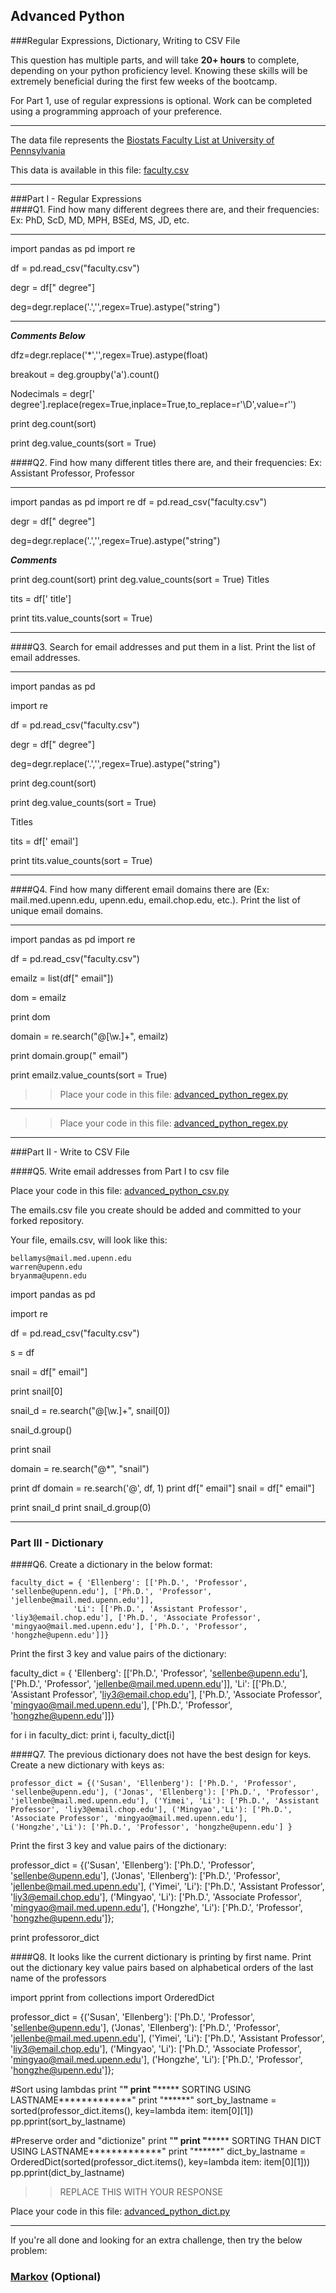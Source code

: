 ## Advanced Python    

###Regular Expressions, Dictionary, Writing to CSV File  

This question has multiple parts, and will take **20+ hours** to complete, depending on your python proficiency level.  Knowing these skills will be extremely beneficial during the first few weeks of the bootcamp.

For Part 1, use of regular expressions is optional.  Work can be completed using a programming approach of your preference. 

---

The data file represents the [Biostats Faculty List at University of Pennsylvania](http://www.med.upenn.edu/cceb/biostat/faculty.shtml)

This data is available in this file:  [faculty.csv](python/faculty.csv)

--- 

###Part I - Regular Expressions  
####Q1. Find how many different degrees there are, and their frequencies: Ex:  PhD, ScD, MD, MPH, BSEd, MS, JD, etc.

---
import pandas as pd
import re

df = pd.read_csv("faculty.csv")

degr = df[" degree"]

deg=degr.replace('\.','',regex=True).astype("string")

---
***Comments Below***

dfz=degr.replace('\*','',regex=True).astype(float)

breakout = deg.groupby('a').count()

Nodecimals = degr[' degree'].replace(regex=True,inplace=True,to_replace=r'\D',value=r'')

print deg.count(sort)

print deg.value_counts(sort = True)



####Q2. Find how many different titles there are, and their frequencies:  Ex:  Assistant Professor, Professor

---

import pandas as pd
import re
df = pd.read_csv("faculty.csv")

degr = df[" degree"]

deg=degr.replace('\.','',regex=True).astype("string")

***Comments***

print deg.count(sort)
print deg.value_counts(sort = True)
Titles

tits = df[' title']

print tits.value_counts(sort = True)

---


####Q3. Search for email addresses and put them in a list.  Print the list of email addresses.

---

import pandas as pd

import re

df = pd.read_csv("faculty.csv")

degr = df[" degree"]

deg=degr.replace('\.','',regex=True).astype("string")

print deg.count(sort)

print deg.value_counts(sort = True)

Titles

tits = df[' email']

print tits.value_counts(sort = True)


---


####Q4. Find how many different email domains there are (Ex:  mail.med.upenn.edu, upenn.edu, email.chop.edu, etc.).  Print the list of unique email domains.


---

import pandas as pd
import re

df = pd.read_csv("faculty.csv")

emailz = list(df[" email"])

dom = emailz

print dom

domain = re.search("@[\w.]+", emailz)

print domain.group(" email")

print emailz.value_counts(sort = True)


>> Place your code in this file: [advanced_python_regex.py](python/advanced_python_regex.py)

---


>> Place your code in this file: [advanced_python_regex.py](python/advanced_python_regex.py)

---

###Part II - Write to CSV File

####Q5.  Write email addresses from Part I to csv file

Place your code in this file: [advanced_python_csv.py](python/advanced_python_csv.py)

The emails.csv file you create should be added and committed to your forked repository.

Your file, emails.csv, will look like this:
```
bellamys@mail.med.upenn.edu
warren@upenn.edu
bryanma@upenn.edu
```

import pandas as pd

import re


df = pd.read_csv("faculty.csv")

s = df

snail = df[" email"]

print snail[0]



snail_d = re.search("@[\w.]+", snail[0])

snail_d.group()

print snail

domain = re.search("@*", "snail")

print df
domain = re.search('@', df, 1)
print df[" email"]
snail = df[" email"]

print snail_d
print snail_d.group(0)


---

### Part III - Dictionary

####Q6.  Create a dictionary in the below format:
```
faculty_dict = { 'Ellenberg': [['Ph.D.', 'Professor', 'sellenbe@upenn.edu'], ['Ph.D.', 'Professor', 'jellenbe@mail.med.upenn.edu']],
              'Li': [['Ph.D.', 'Assistant Professor', 'liy3@email.chop.edu'], ['Ph.D.', 'Associate Professor', 'mingyao@mail.med.upenn.edu'], ['Ph.D.', 'Professor', 'hongzhe@upenn.edu']]}
```
Print the first 3 key and value pairs of the dictionary:

faculty_dict = { 'Ellenberg': [['Ph.D.', 'Professor', 'sellenbe@upenn.edu'], ['Ph.D.', 'Professor', 'jellenbe@mail.med.upenn.edu']],
              'Li': [['Ph.D.', 'Assistant Professor', 'liy3@email.chop.edu'], ['Ph.D.', 'Associate Professor', 'mingyao@mail.med.upenn.edu'], ['Ph.D.', 'Professor', 'hongzhe@upenn.edu']]}



for i in faculty_dict:
    print i, faculty_dict[i]







####Q7.  The previous dictionary does not have the best design for keys.  Create a new dictionary with keys as:

```
professor_dict = {('Susan', 'Ellenberg'): ['Ph.D.', 'Professor', 'sellenbe@upenn.edu'], ('Jonas', 'Ellenberg'): ['Ph.D.', 'Professor', 'jellenbe@mail.med.upenn.edu'], ('Yimei', 'Li'): ['Ph.D.', 'Assistant Professor', 'liy3@email.chop.edu'], ('Mingyao','Li'): ['Ph.D.', 'Associate Professor', 'mingyao@mail.med.upenn.edu'], ('Hongzhe','Li'): ['Ph.D.', 'Professor', 'hongzhe@upenn.edu'] }
```

Print the first 3 key and value pairs of the dictionary:



professor_dict = {('Susan', 'Ellenberg'): ['Ph.D.', 'Professor', 'sellenbe@upenn.edu'],
                  ('Jonas', 'Ellenberg'): ['Ph.D.', 'Professor', 'jellenbe@mail.med.upenn.edu'],
                  ('Yimei', 'Li'): ['Ph.D.', 'Assistant Professor', 'liy3@email.chop.edu'],
                  ('Mingyao', 'Li'): ['Ph.D.', 'Associate Professor', 'mingyao@mail.med.upenn.edu'],
                  ('Hongzhe', 'Li'): ['Ph.D.', 'Professor', 'hongzhe@upenn.edu']};



print professoror_dict


####Q8.  It looks like the current dictionary is printing by first name.  Print out the dictionary key value pairs based on alphabetical orders of the last name of the professors

import pprint
from collections import OrderedDict

professor_dict = {('Susan', 'Ellenberg'): ['Ph.D.', 'Professor', 'sellenbe@upenn.edu'],
                  ('Jonas', 'Ellenberg'): ['Ph.D.', 'Professor', 'jellenbe@mail.med.upenn.edu'],
                  ('Yimei', 'Li'): ['Ph.D.', 'Assistant Professor', 'liy3@email.chop.edu'],
                  ('Mingyao', 'Li'): ['Ph.D.', 'Associate Professor', 'mingyao@mail.med.upenn.edu'],
                  ('Hongzhe', 'Li'): ['Ph.D.', 'Professor', 'hongzhe@upenn.edu']};


#Sort using lambdas
print "******"
print "*********** SORTING USING LASTNAME*************"
print "******"
sort_by_lastname = sorted(professor_dict.items(), key=lambda item: item[0][1])
pp.pprint(sort_by_lastname)

#Preserve order and "dictionize"
print "******"
print "*********** SORTING THAN DICT USING LASTNAME*************"
print "******"
dict_by_lastname = OrderedDict(sorted(professor_dict.items(), key=lambda item: item[0][1]))
pp.pprint(dict_by_lastname)





>> REPLACE THIS WITH YOUR RESPONSE

Place your code in this file: [advanced_python_dict.py](python/advanced_python_dict.py)

--- 

If you're all done and looking for an extra challenge, then try the below problem:  

### [Markov](python/markov.py) (Optional)

